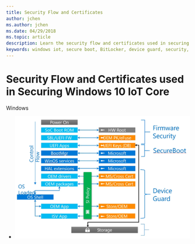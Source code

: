 ```yaml
---
title: Security Flow and Certificates
author: jchen
ms.author: jchen
ms.date: 04/29/2018
ms.topic: article
description: Learn the security flow and certificates used in securing Windows 10 IoT Core
keywords: windows iot, secure boot, BitLocker, device guard, security, turnkey security
---
```


# Security Flow and Certificates used in Securing Windows 10 IoT Core

Windows 

- ![securityflow.jpg](..\media\SecurityFlowAndCertificates\securityflow.jpg)